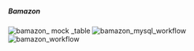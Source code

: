 ##### Bamazon
![bamazon_ mock _table](https://user-images.githubusercontent.com/29550718/31754008-70a65f34-b449-11e7-930f-dcdc70554db5.png)
![bamazon_mysql_workflow](https://user-images.githubusercontent.com/29550718/31754009-70c2511c-b449-11e7-9b0a-d7a63d65b7fa.png)
![bamazon_workflow](https://user-images.githubusercontent.com/29550718/31754010-70ef2278-b449-11e7-8d6a-75db491b2b47.png)
